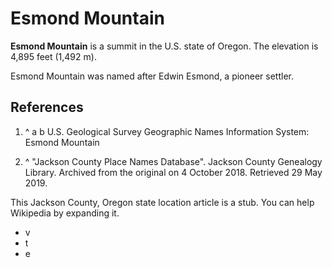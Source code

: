 # Esmond Mountain

**Esmond Mountain**  is a summit in the U.S. state of Oregon. The elevation is 4,895 feet (1,492 m).

Esmond Mountain was named after Edwin Esmond, a pioneer settler.

## References

 1. ^ a b U.S. Geological Survey Geographic Names Information System: Esmond Mountain

 2. ^ "Jackson County Place Names Database". Jackson County Genealogy Library. Archived from the original on 4 October 2018. Retrieved 29 May 2019.






This Jackson County, Oregon state location article is a stub. You can help Wikipedia by expanding it.
 - v
 - t
 - e

